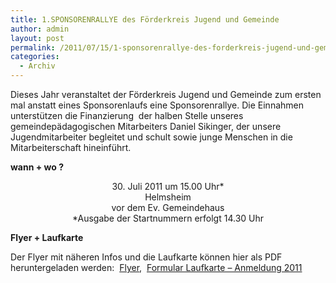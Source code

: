 ```yaml
---
title: 1.SPONSORENRALLYE des Förderkreis Jugend und Gemeinde
author: admin
layout: post
permalink: /2011/07/15/1-sponsorenrallye-des-forderkreis-jugend-und-gemeinde/
categories:
  - Archiv
---
```

Dieses Jahr veranstaltet der Förderkreis Jugend und Gemeinde zum ersten mal anstatt eines Sponsorenlaufs eine Sponsorenrallye. Die Einnahmen unterstützen die Finanzierung  der halben Stelle unseres gemeindepädagogischen Mitarbeiters Daniel Sikinger, der unsere Jugendmitarbeiter begleitet und schult sowie junge Menschen in die Mitarbeiterschaft hineinführt.

**wann + wo ?**

<p style="text-align: center;">
  30. Juli 2011 um 15.00 Uhr*<br /> Helmsheim<br /> vor dem Ev. Gemeindehaus<br /> *Ausgabe der Startnummern erfolgt 14.30 Uhr
</p>

<p style="text-align: left;">
  <strong>Flyer + Laufkarte<br /> </strong>
</p>

<p style="text-align: left;">
  Der Flyer mit näheren Infos und die Laufkarte können hier als PDF heruntergeladen werden:  <a href="http://www.ekg-heidelsheim.de/wp-content/uploads/2011/07/Flyer_1.-Sponsorenrallye_110711.pdf">Flyer</a>,  <a href="http://www.ekg-heidelsheim.de/wp-content/uploads/2011/07/Formular-Laufkarte-Anmeldung-2011.pdf">Formular Laufkarte &#8211; Anmeldung 2011</a>
</p>